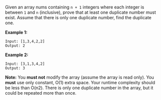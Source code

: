 Given an array nums containing `n + 1` integers where each integer is between `1` and `n` (inclusive), prove that at least one duplicate number must exist. Assume that there is only one duplicate number, find the duplicate one.

**Example 1:**
```
Input: [1,3,4,2,2]
Output: 2
```
**Example 2:**
```
Input: [3,1,3,4,2]
Output: 3
```
**Note:**
You **must not** modify the array (assume the array is read only).
You **must** use only constant, O(1) extra space.
Your runtime complexity should be less than O(n2).
There is only one duplicate number in the array, but it could be repeated more than once.
